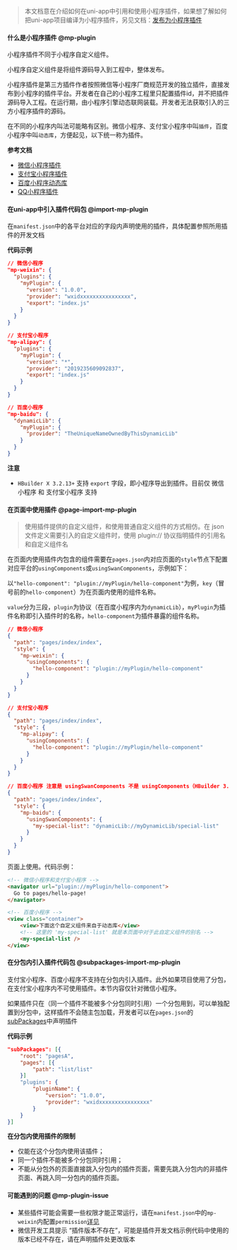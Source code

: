 > 本文档意在介绍如何在uni-app中引用和使用小程序插件，如果想了解如何把uni-app项目编译为小程序插件，另见文档：[发布为小程序插件](mp-weixin-plugin-dev.md)

#### 什么是小程序插件 @mp-plugin

小程序插件不同于小程序自定义组件。

小程序自定义组件是将组件源码导入到工程中，整体发布。

小程序插件是第三方插件作者按照微信等小程序厂商规范开发的独立插件，直接发布到小程序的插件平台。开发者在自己的小程序工程里只配置插件id，并不把插件源码导入工程。在运行期，由小程序引擎动态联网装载。开发者无法获取引入的三方小程序插件的源码。

在不同的小程序内叫法可能略有区别。微信小程序、支付宝小程序中叫`插件`，百度小程序中叫`动态库`，方便起见，以下统一称为插件。

**参考文档**

- [微信小程序插件](https://developers.weixin.qq.com/miniprogram/dev/framework/plugin/using.html)
- [支付宝小程序插件](https://opendocs.alipay.com/mini/plugin/plugin-usage)
- [百度小程序动态库](https://smartprogram.baidu.com/docs/develop/framework/dynamiclib_use/)
- [QQ小程序插件](https://q.qq.com/wiki/develop/miniprogram/frame/plugins/)

#### 在uni-app中引入插件代码包 @import-mp-plugin

在`manifest.json`中的各平台对应的字段内声明使用的插件，具体配置参照所用插件的开发文档

**代码示例**

```json
// 微信小程序
"mp-weixin": {
  "plugins": {
    "myPlugin": {
      "version": "1.0.0",
      "provider": "wxidxxxxxxxxxxxxxxxx",
      "export": "index.js"
    }
  }
}

// 支付宝小程序
"mp-alipay": {
  "plugins": {
    "myPlugin": {
      "version": "*",
      "provider": "2019235609092837",
      "export": "index.js"
    }
  }
}

// 百度小程序
"mp-baidu": {
  "dynamicLib": {
    "myPlugin": {
      "provider": "TheUniqueNameOwnedByThisDynamicLib"
    }
  }
}
```

**注意**

- `HBuilder X 3.2.13+` 支持 `export` 字段，即小程序导出到插件。目前仅 微信小程序 和 支付宝小程序 支持

#### 在页面中使用插件 @page-import-mp-plugin

> 使用插件提供的自定义组件，和使用普通自定义组件的方式相仿。在 json 文件定义需要引入的自定义组件时，使用 plugin:// 协议指明插件的引用名和自定义组件名

在页面内使用插件内包含的组件需要在`pages.json`内对应页面的`style`节点下配置对应平台的`usingComponents`或`usingSwanComponents`，示例如下：

以`"hello-component": "plugin://myPlugin/hello-component"`为例，`key`（冒号前的`hello-component`）为在页面内使用的组件名称。

`value`分为三段，`plugin`为协议（在百度小程序内为`dynamicLib`），`myPlugin`为插件名称即引入插件时的名称，`hello-component`为插件暴露的组件名称。

```json
// 微信小程序
{
  "path": "pages/index/index",
  "style": {
    "mp-weixin": {
      "usingComponents": {
        "hello-component": "plugin://myPlugin/hello-component"
      }
    }
  }
}

// 支付宝小程序
{
  "path": "pages/index/index",
  "style": {
    "mp-alipay": {
      "usingComponents": {
        "hello-component": "plugin://myPlugin/hello-component"
      }
    }
  }
}

// 百度小程序 注意是 usingSwanComponents 不是 usingComponents（HBuilder 3.1.0+ 可以使写为 usingComponents）
{
  "path": "pages/index/index",
  "style": {
    "mp-baidu": {
      "usingSwanComponents": {
        "my-special-list": "dynamicLib://myDynamicLib/special-list"
      }
    }
  }
}

```

页面上使用。代码示例：

```html
<!-- 微信小程序和支付宝小程序 -->
<navigator url="plugin://myPlugin/hello-component">
  Go to pages/hello-page!
</navigator>

<!-- 百度小程序 -->
<view class="container">
    <view>下面这个自定义组件来自于动态库</view>
    <!-- 这里的 'my-special-list' 就是本页面中对于此自定义组件的别名 -->
    <my-special-list />
</view>
```

#### 在分包内引入插件代码包 @subpackages-import-mp-plugin

支付宝小程序、百度小程序不支持在分包内引入插件。此外如果项目使用了分包，在支付宝小程序内不可使用插件。本节内容仅针对微信小程序。

如果插件只在（同一个插件不能被多个分包同时引用）一个分包用到，可以单独配置到分包中，这样插件不会随主包加载，开发者可以在``pages.json``的[subPackages](/collocation/pages?id=subpackages)中声明插件

**代码示例**

```json
"subPackages": [{
    "root": "pagesA",
    "pages": [{
        "path": "list/list"
    }]
    "plugins": {
        "pluginName": {
            "version": "1.0.0",
            "provider": "wxidxxxxxxxxxxxxxxxx"
        }
    }
}]
```

**在分包内使用插件的限制**

* 仅能在这个分包内使用该插件；
* 同一个插件不能被多个分包同时引用；
* 不能从分包外的页面直接跳入分包内的插件页面，需要先跳入分包内的非插件页面、再跳入同一分包内的插件页面。


#### 可能遇到的问题 @mp-plugin-issue

* 某些插件可能会需要一些权限才能正常运行，请在`manifest.json`中的`mp-weixin`内配置`permission`[详见](https://developers.weixin.qq.com/miniprogram/dev/reference/configuration/app.html#permission)
* 微信开发工具提示 “插件版本不存在”，可能是插件开发文档示例代码中使用的版本已经不存在，请在声明插件处更改版本



